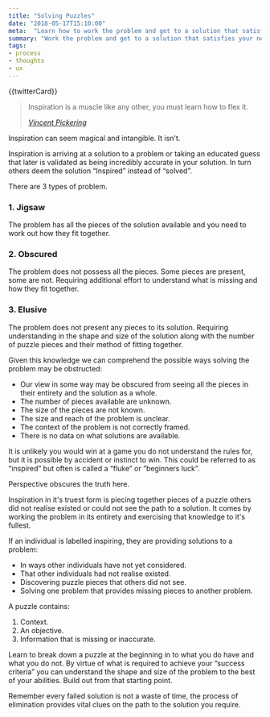 ```yaml
---
title: "Solving Puzzles"
date: "2018-05-17T15:10:00"
meta:  "Learn how to work the problem and get to a solution that satisfies your needs"
summary: "Work the problem and get to a solution that satisfies your needs"
tags:
- process
- thoughts
- ux
---
```

{{twitterCard}}<br>
<blockquote>
    <p>Inspiration is a muscle like any other, you must learn how to flex it.</p>
    <footer>
       <cite><a href="https://vincentp.me">Vincent Pickering</a></cite>
    </footer>
</blockquote>

Inspiration can seem magical and intangible. It isn't.

Inspiration is arriving at a solution to a problem or taking an educated guess that later is validated as being incredibly accurate in your solution. In turn others deem the solution “Inspired” instead of “solved”.

There are 3 types of problem.

### 1. Jigsaw

The problem has all the pieces of the solution available and you need to work out how they fit together.

### 2. Obscured

The problem does not possess all the pieces. Some pieces are present, some are not. Requiring additional effort to understand what is missing and how they fit together.

### 3. Elusive

The problem does not present any pieces to its solution. Requiring understanding in the shape and size of the solution along with the number of puzzle pieces and their method of fitting together.

Given this knowledge we can comprehend the possible ways solving the problem may be obstructed:

- Our view in some way may be obscured from seeing all the pieces in their entirety and the solution as a whole.
- The number of pieces available are unknown.
- The size of the pieces are not known.
- The size and reach of the problem is unclear.
- The context of the problem is not correctly framed.
- There is no data on what solutions are available.

It is unlikely you would win at a game you do not understand the rules for, but it is possible by accident or instinct to win. This could be referred to as “inspired” but often is called a “fluke” or “beginners luck”.

Perspective obscures the truth here.

Inspiration in it's truest form is piecing together pieces of a puzzle others did not realise existed or could not see the path to a solution. It comes by working the problem in its entirety and exercising that knowledge to it's fullest.

If an individual is labelled inspiring, they are providing solutions to a problem:

- In ways other individuals have not yet considered.
- That other individuals had not realise existed.
- Discovering puzzle pieces that others did not see.
- Solving one problem that provides missing pieces to another problem.

A puzzle contains:

1.  Context.
2.  An objective.
3.  Information that is missing or inaccurate.

Learn to break down a puzzle at the beginning in to what you do have and what you do not. By virtue of what is required to achieve your “success criteria” you can understand the shape and size of the problem to the best of your abilities. Build out from that starting point.

Remember every failed solution is not a waste of time, the process of elimination provides vital clues on the path to the solution you require.


